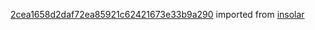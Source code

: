 [2cea1658d2daf72ea85921c62421673e33b9a290](https://github.com/insolar/insolar/commit/2cea1658d2daf72ea85921c62421673e33b9a290) imported from [insolar](https://github.com/insolar/insolar)
